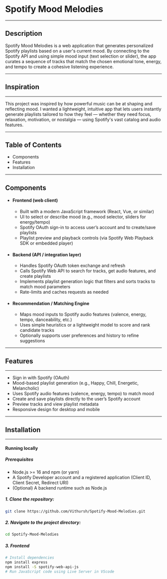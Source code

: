 # Spotify Mood Melodies

---

## Description
Spotify Mood Melodies is a web application that generates personalized Spotify playlists based on a user's current mood. By connecting to the Spotify API and using simple mood input (text selection or slider), the app curates a sequence of tracks that match the chosen emotional tone, energy, and tempo to create a cohesive listening experience.

---

## Inspiration

---
This project was inspired by how powerful music can be at shaping and reflecting mood. I wanted a lightweight, intuitive app that lets users instantly generate playlists tailored to how they feel — whether they need focus, relaxation, motivation, or nostalgia — using Spotify's vast catalog and audio features.

---

## Table of Contents

- Components
- Features
- Installation

---

## Components

- #### Frontend (web client)
  - Built with a modern JavaScript framework (React, Vue, or similar)
  - UI to select or describe mood (e.g., mood selector, sliders for energy/tempo)
  - Spotify OAuth sign-in to access user’s account and to create/save playlists
  - Playlist preview and playback controls (via Spotify Web Playback SDK or embedded player)

- #### Backend (API / integration layer)
  - Handles Spotify OAuth token exchange and refresh
  - Calls Spotify Web API to search for tracks, get audio features, and create playlists
  - Implements playlist generation logic that filters and sorts tracks to match mood parameters
  - Rate-limits and caches requests as needed

- #### Recommendation / Matching Engine
  - Maps mood inputs to Spotify audio features (valence, energy, tempo, danceability, etc.)
  - Uses simple heuristics or a lightweight model to score and rank candidate tracks
  - Optionally supports user preferences and history to refine suggestions

---

## Features

---
- Sign in with Spotify (OAuth)
- Mood-based playlist generation (e.g., Happy, Chill, Energetic, Melancholic)
- Uses Spotify audio features (valence, energy, tempo) to match mood
- Create and save playlists directly to the user’s Spotify account
- Preview tracks and view playlist metadata
- Responsive design for desktop and mobile

---

## Installation

---
#### Running locally

##### Prerequisites
- Node.js >= 16 and npm (or yarn)
- A Spotify Developer account and a registered application (Client ID, Client Secret, Redirect URI)
- (Optional) A backend runtime such as Node.js

##### 1. Clone the repository:
```bash
git clone https://github.com/Vithursh/Spotify-Mood-Melodies.git
```

##### 2. Navigate to the project directory:
```bash
cd Spotify-Mood-Melodies
```

##### 3. Frontend
```bash
# Install dependencies
npm install express
npm install -S spotify-web-api-js
# Run JavaScript code using Live Server in VScode
```
